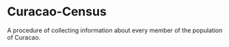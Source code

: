 # Curacao-Census
A procedure of collecting information about every member of the population of Curacao.
